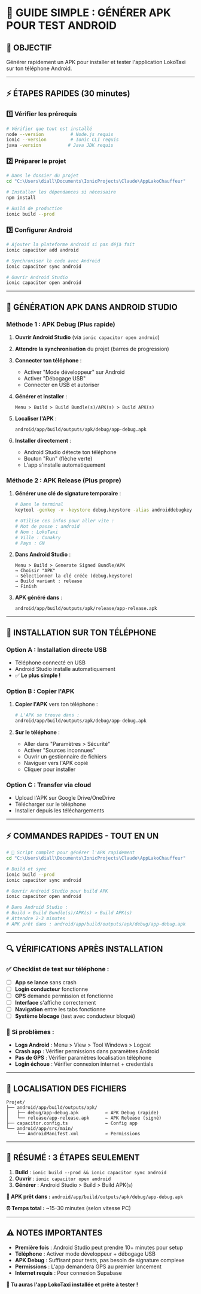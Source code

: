 # 📱 GUIDE SIMPLE : GÉNÉRER APK POUR TEST ANDROID

## 🎯 OBJECTIF
Générer rapidement un APK pour installer et tester l'application LokoTaxi sur ton téléphone Android.

---

## ⚡ ÉTAPES RAPIDES (30 minutes)

### 1️⃣ **Vérifier les prérequis**
```bash
# Vérifier que tout est installé
node --version          # Node.js requis
ionic --version         # Ionic CLI requis  
java -version          # Java JDK requis
```

### 2️⃣ **Préparer le projet**
```bash
# Dans le dossier du projet
cd "C:\Users\diall\Documents\IonicProjects\Claude\AppLakoChauffeur"

# Installer les dépendances si nécessaire
npm install

# Build de production
ionic build --prod
```

### 3️⃣ **Configurer Android** 
```bash
# Ajouter la plateforme Android si pas déjà fait
ionic capacitor add android

# Synchroniser le code avec Android
ionic capacitor sync android

# Ouvrir Android Studio
ionic capacitor open android
```

---

## 🔧 GÉNÉRATION APK DANS ANDROID STUDIO

### **Méthode 1 : APK Debug (Plus rapide)**

1. **Ouvrir Android Studio** (via `ionic capacitor open android`)

2. **Attendre la synchronisation** du projet (barres de progression)

3. **Connecter ton téléphone** :
   - Activer "Mode développeur" sur Android
   - Activer "Débogage USB"
   - Connecter en USB et autoriser

4. **Générer et installer** :
   ```
   Menu > Build > Build Bundle(s)/APK(s) > Build APK(s)
   ```

5. **Localiser l'APK** :
   ```
   android/app/build/outputs/apk/debug/app-debug.apk
   ```

6. **Installer directement** :
   - Android Studio détecte ton téléphone
   - Bouton "Run" (flèche verte) 
   - L'app s'installe automatiquement

### **Méthode 2 : APK Release (Plus propre)**

1. **Générer une clé de signature temporaire** :
   ```bash
   # Dans le terminal
   keytool -genkey -v -keystore debug.keystore -alias androiddebugkey -keyalg RSA -keysize 2048 -validity 10000
   
   # Utilise ces infos pour aller vite :
   # Mot de passe : android  
   # Nom : LokoTaxi
   # Ville : Conakry
   # Pays : GN
   ```

2. **Dans Android Studio** :
   ```
   Menu > Build > Generate Signed Bundle/APK
   → Choisir "APK"
   → Sélectionner la clé créée (debug.keystore)
   → Build variant : release
   → Finish
   ```

3. **APK généré dans** :
   ```
   android/app/build/outputs/apk/release/app-release.apk
   ```

---

## 📱 INSTALLATION SUR TON TÉLÉPHONE

### **Option A : Installation directe USB**
- Téléphone connecté en USB
- Android Studio installe automatiquement
- ✅ **Le plus simple !**

### **Option B : Copier l'APK** 
1. **Copier l'APK** vers ton téléphone :
   ```bash
   # L'APK se trouve dans :
   android/app/build/outputs/apk/debug/app-debug.apk
   ```

2. **Sur le téléphone** :
   - Aller dans "Paramètres > Sécurité" 
   - Activer "Sources inconnues" 
   - Ouvrir un gestionnaire de fichiers
   - Naviguer vers l'APK copié
   - Cliquer pour installer

### **Option C : Transfer via cloud**
- Upload l'APK sur Google Drive/OneDrive
- Télécharger sur le téléphone  
- Installer depuis les téléchargements

---

## ⚡ COMMANDES RAPIDES - TOUT EN UN

```bash
# 🚀 Script complet pour générer l'APK rapidement
cd "C:\Users\diall\Documents\IonicProjects\Claude\AppLakoChauffeur"

# Build et sync
ionic build --prod
ionic capacitor sync android

# Ouvrir Android Studio pour build APK
ionic capacitor open android

# Dans Android Studio :
# Build > Build Bundle(s)/APK(s) > Build APK(s)
# Attendre 2-3 minutes
# APK prêt dans : android/app/build/outputs/apk/debug/app-debug.apk
```

---

## 🔍 VÉRIFICATIONS APRÈS INSTALLATION

### ✅ **Checklist de test sur téléphone :**
- [ ] **App se lance** sans crash
- [ ] **Login conducteur** fonctionne  
- [ ] **GPS** demande permission et fonctionne
- [ ] **Interface** s'affiche correctement
- [ ] **Navigation** entre les tabs fonctionne
- [ ] **Système blocage** (test avec conducteur bloqué)

### 🐛 **Si problèmes :**
- **Logs Android** : Menu > View > Tool Windows > Logcat
- **Crash app** : Vérifier permissions dans paramètres Android
- **Pas de GPS** : Vérifier paramètres localisation téléphone
- **Login échoue** : Vérifier connexion internet + credentials

---

## 📁 LOCALISATION DES FICHIERS

```
Projet/
├── android/app/build/outputs/apk/
│   ├── debug/app-debug.apk          ← APK Debug (rapide)
│   └── release/app-release.apk      ← APK Release (signé)
├── capacitor.config.ts              ← Config app
└── android/app/src/main/
    └── AndroidManifest.xml          ← Permissions
```

---

## 🎯 **RÉSUMÉ : 3 ÉTAPES SEULEMENT**

1. **Build** : `ionic build --prod && ionic capacitor sync android`
2. **Ouvrir** : `ionic capacitor open android`  
3. **Générer** : Android Studio > Build > Build APK(s)

**📱 APK prêt dans :** `android/app/build/outputs/apk/debug/app-debug.apk`

**⏰ Temps total :** ~15-30 minutes (selon vitesse PC)

---

## ⚠️ NOTES IMPORTANTES

- **Première fois** : Android Studio peut prendre 10+ minutes pour setup
- **Téléphone** : Activer mode développeur + débogage USB
- **APK Debug** : Suffisant pour tests, pas besoin de signature complexe
- **Permissions** : L'app demandera GPS au premier lancement
- **Internet requis** : Pour connexion Supabase

**🚀 Tu auras l'app LokoTaxi installée et prête à tester !**